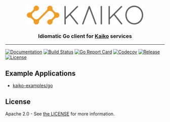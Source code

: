 <p align="center">
  <img alt="Kaiko Logo" src="assets/logo.png" height="60" />
  <h3 align="center">Idiomatic Go client for <a href="https://www.kaiko.com/">Kaiko</a> services</h3>
</p>

---

[![Documentation](https://img.shields.io/badge/go.dev-reference-007d9c)](https://pkg.go.dev/github.com/kaikoapis/kaiko-go)
[![Build Status](https://github.com/kaikoapis/kaiko-go/actions/workflows/test.yml/badge.svg)](https://github.com/kaikoapis/kaiko-go/actions/workflows/test.yml)
[![Go Report Card](https://goreportcard.com/badge/github.com/kaikoapis/kaiko-go)](https://goreportcard.com/report/github.com/kaikoapis/kaiko-go)
[![Codecov](https://codecov.io/gh/kaikoapis/kaiko-go/branch/main/graph/badge.svg?token=8RNY3TKS2S)](https://codecov.io/gh/kaikoapis/kaiko-go)
[![Release](https://img.shields.io/github/v/release/kaikoapis/kaiko-go?display_name=tag&sort=semver)](https://github.com/kaikoapis/kaiko-go/releases/latest)
[![License](https://img.shields.io/github/license/kaikoapis/kaiko-go)](/LICENSE)

## Example Applications

* [kaiko-examples/go](https://github.com/kaikoapis/kaiko-examples/tree/main/go)

## License

Apache 2.0 - See [the LICENSE](https://github.com/kaikoapis/kaiko-go/blob/main/LICENSE) for more information.
